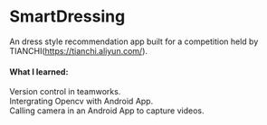 # SmartDressing

An dress style recommendation app built for a competition held by TIANCHI(https://tianchi.aliyun.com/).

#### What I learned:
  Version control in teamworks. <br>
  Intergrating Opencv with Android App. <br>
  Calling camera in an Android App to capture videos.


